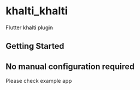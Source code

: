 # khalti_khalti

Flutter khalti plugin

## Getting Started

## No manual configuration required 

Please check example app
